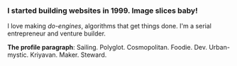 ### I started building websites in 1999. Image slices baby! 
I love making _do-engines_, algorithms that get things done. I'm a serial entrepreneur and venture builder.

**The profile paragraph**: Sailing. Polyglot. Cosmopolitan. Foodie. Dev. Urban-mystic. Kriyavan. Maker. Steward.

